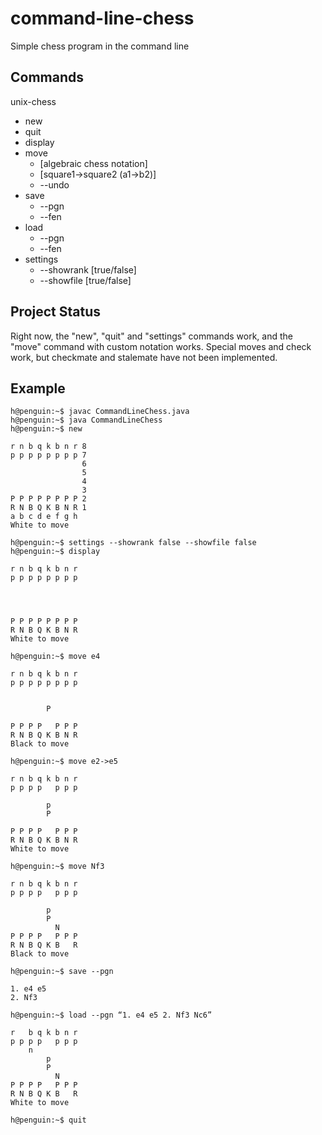 # command-line-chess
Simple chess program in the command line

## Commands
unix-chess
- new
- quit
- display
- move
   - [algebraic chess notation]
   - [square1->square2 (a1->b2)]
   - --undo
- save
   - --pgn
   - --fen
- load
   - --pgn
   - --fen
- settings
   - --showrank [true/false]
   - --showfile [true/false]

## Project Status
Right now, the "new", "quit" and "settings" commands work, and the "move" command with custom notation works. Special moves and check work, but checkmate and stalemate have not been implemented.

## Example
```
h@penguin:~$ javac CommandLineChess.java
h@penguin:~$ java CommandLineChess
h@penguin:~$ new

r n b q k b n r 8
p p p p p p p p 7
                6
                5
                4
                3
P P P P P P P P 2
R N B Q K B N R 1
a b c d e f g h
White to move

h@penguin:~$ settings --showrank false --showfile false
h@penguin:~$ display

r n b q k b n r
p p p p p p p p
               
               
               
               
P P P P P P P P
R N B Q K B N R
White to move

h@penguin:~$ move e4

r n b q k b n r
p p p p p p p p


        P
     
P P P P   P P P
R N B Q K B N R
Black to move

h@penguin:~$ move e2->e5

r n b q k b n r
p p p p   p p p

        p
        P
     
P P P P   P P P
R N B Q K B N R
White to move

h@penguin:~$ move Nf3

r n b q k b n r
p p p p   p p p

        p
        P
          N
P P P P   P P P
R N B Q K B   R
Black to move

h@penguin:~$ save --pgn

1. e4 e5
2. Nf3

h@penguin:~$ load --pgn “1. e4 e5 2. Nf3 Nc6”

r   b q k b n r
p p p p   p p p
    n
        p
        P
          N
P P P P   P P P
R N B Q K B   R
White to move

h@penguin:~$ quit
```
